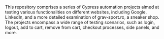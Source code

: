 This repository comprises a series of Cypress automation projects aimed at testing various functionalities on different websites, including Google, LinkedIn, and a more detailed examination of grav-sport.ro, a sneaker shop. The projects encompass a wide range of testing scenarios, such as login, logout, add to cart, remove from cart, checkout processes, side panels, and more.
